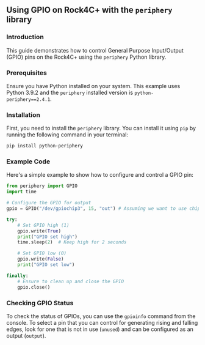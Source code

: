 ## Using GPIO on Rock4C+ with the `periphery` library

### Introduction

This guide demonstrates how to control General Purpose Input/Output (GPIO) pins on the Rock4C+ using the `periphery` Python library.

### Prerequisites

Ensure you have Python installed on your system. This example uses Python 3.9.2 and the `periphery` installed version is `python-periphery==2.4.1`.

### Installation

First, you need to install the `periphery` library. You can install it using `pip` by running the following command in your terminal:

```bash
pip install python-periphery
```

### Example Code

Here's a simple example to show how to configure and control a GPIO pin:

```python
from periphery import GPIO
import time

# Configure the GPIO for output
gpio = GPIO("/dev/gpiochip3", 15, "out") # Assuming we want to use chip 3 and GPIO 15.

try:
    # Set GPIO high (1)
    gpio.write(True)
    print("GPIO set high")
    time.sleep(2)  # Keep high for 2 seconds

    # Set GPIO low (0)
    gpio.write(False)
    print("GPIO set low")

finally:
    # Ensure to clean up and close the GPIO
    gpio.close()
```

### Checking GPIO Status

To check the status of GPIOs, you can use the `gpioinfo` command from the console. To select a pin that you can control for generating rising and falling edges, look for one that is not in use (`unused`) and can be configured as an output (`output`).